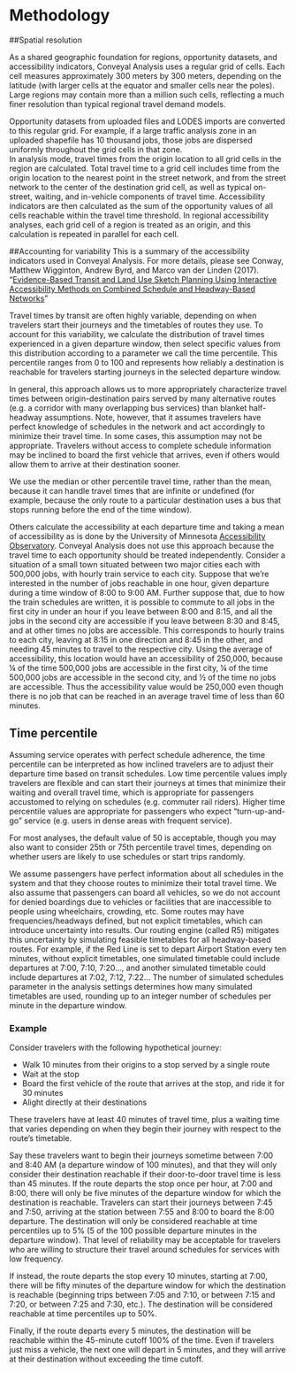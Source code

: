 # Methodology

##Spatial resolution

As a shared geographic foundation for regions, opportunity datasets, and accessibility indicators, Conveyal Analysis uses a regular grid of cells. Each cell measures approximately 300 meters by 300 meters, depending on the latitude (with larger cells at the equator and smaller cells near the poles). Large regions may contain more than a million such cells, reflecting a much finer resolution than typical regional travel demand models.

Opportunity datasets from uploaded files and LODES imports are converted to this regular grid. For example, if a large traffic analysis zone in an uploaded shapefile has 10 thousand jobs, those jobs are dispersed uniformly throughout the grid cells in that zone.  
In analysis mode, travel times from the origin location to all grid cells in the region are calculated. Total travel time to a grid cell includes time from the origin location to the nearest point in the street network, and from the street network to the center of the destination grid cell, as well as typical on-street, waiting, and in-vehicle components of travel time. Accessibility indicators are then calculated as the sum of the opportunity values of all cells reachable within the travel time threshold. In regional accessibility analyses, each grid cell of a region is treated as an origin, and this calculation is repeated in parallel for each cell.

##Accounting for variability
This is a summary of the accessibility indicators used in Conveyal Analysis. For more details, please see Conway, Matthew Wigginton, Andrew Byrd, and Marco van der Linden (2017). “[Evidence-Based Transit and Land Use Sketch Planning Using Interactive Accessibility Methods on Combined Schedule and Headway-Based Networks](http://trrjournalonline.trb.org/doi/abs/10.3141/2653-06)”

Travel times by transit are often highly variable, depending on when travelers start their journeys and the timetables of routes they use. To account for this variability, we calculate the distribution of travel times experienced in a given departure window, then select specific values from this distribution according to a parameter we call the time percentile. This percentile ranges from 0 to 100 and represents how reliably a destination is reachable for travelers starting journeys in the selected departure window.

In general, this approach allows us to more appropriately characterize travel times between origin-destination pairs served by many alternative routes (e.g. a corridor with many overlapping bus services) than blanket half-headway assumptions. Note, however, that it assumes travelers have perfect knowledge of schedules in the network and act accordingly to minimize their travel time. In some cases, this assumption may not be appropriate. Travelers without access to complete schedule information may be inclined to board the first vehicle that arrives, even if others would allow them to arrive at their destination sooner.

We use the median or other percentile travel time, rather than the mean, because it can handle travel times that are infinite or undefined (for example, because the only route to a particular destination uses a bus that stops running before the end of the time window).

Others calculate the accessibility at each departure time and taking a mean of accessibility as is done by the University of Minnesota [Accessibility Observatory](http://ao.umn.edu/). Conveyal Analysis does not use this approach because the travel time to each opportunity should be treated independently. Consider a situation of a small town situated between two major cities each with 500,000 jobs, with hourly train service to each city. Suppose that we’re interested in the number of jobs reachable in one hour, given departure during a time window of 8:00 to 9:00 AM. Further suppose that, due to how the train schedules are written, it is possible to commute to all jobs in the first city in under an hour if you leave between 8:00 and 8:15, and all the jobs in the second city are accessible if you leave between 8:30 and 8:45, and at other times no jobs are accessible. This corresponds to hourly trains to each city, leaving at 8:15 in one direction and 8:45 in the other, and needing 45 minutes to travel to the respective city. Using the average of accessibility, this location would have an accessibility of 250,000, because ¼ of the time 500,000 jobs are accessible in the first city, ¼ of the time 500,000 jobs are accessible in the second city, and ½ of the time no jobs are accessible. Thus the accessibility value would be 250,000 even though there is no job that can be reached in an average travel time of less than 60 minutes.

## Time percentile

Assuming service operates with perfect schedule adherence, the time percentile can be interpreted as how inclined travelers are to adjust their departure time based on transit schedules. Low time percentile values imply travelers are flexible and can start their journeys at times that minimize their waiting and overall travel time, which is appropriate for passengers accustomed to relying on schedules (e.g. commuter rail riders). Higher time percentile values are appropriate for passengers who expect “turn-up-and-go” service (e.g. users in dense areas with frequent service).

For most analyses, the default value of 50 is acceptable, though you may also want to consider 25th or 75th percentile travel times, depending on whether users are likely to use schedules or start trips randomly.

We assume passengers have perfect information about all schedules in the system and that they choose routes to minimize their total travel time. We also assume that passengers can board all vehicles, so we do not account for denied boardings due to vehicles or facilities that are inaccessible to people using wheelchairs, crowding, etc. Some routes may have frequencies/headways defined, but not explicit timetables, which can introduce uncertainty into results. Our routing engine (called R5) mitigates this uncertainty by simulating feasible timetables for all headway-based routes. For example, if the Red Line is set to depart Airport Station every ten minutes, without explicit timetables, one simulated timetable could include departures at 7:00, 7:10, 7:20…, and another simulated timetable could include departures at 7:02, 7:12, 7:22… The number of simulated schedules parameter in the analysis settings determines how many simulated timetables are used, rounding up to an integer number of schedules per minute in the departure window.

### Example

Consider travelers with the following hypothetical journey:

- Walk 10 minutes from their origins to a stop served by a single route
- Wait at the stop
- Board the first vehicle of the route that arrives at the stop, and ride it for 30 minutes
- Alight directly at their destinations

These travelers have at least 40 minutes of travel time, plus a waiting time that varies depending on when they begin their journey with respect to the route’s timetable.

Say these travelers want to begin their journeys sometime between 7:00 and 8:40 AM (a departure window of 100 minutes), and that they will only consider their destination reachable if their door-to-door travel time is less than 45 minutes. If the route departs the stop once per hour, at 7:00 and 8:00, there will only be five minutes of the departure window for which the destination is reachable. Travelers can start their journeys between 7:45 and 7:50, arriving at the station between 7:55 and 8:00 to board the 8:00 departure. The destination will only be considered reachable at time percentiles up to 5% (5 of the 100 possible departure minutes in the departure window). That level of reliability may be acceptable for travelers who are willing to structure their travel around schedules for services with low frequency.

If instead, the route departs the stop every 10 minutes, starting at 7:00, there will be fifty minutes of the departure window for which the destination is reachable (beginning trips between 7:05 and 7:10, or between 7:15 and 7:20, or between 7:25 and 7:30, etc.). The destination will be considered reachable at time percentiles up to 50%.

Finally, if the route departs every 5 minutes, the destination will be reachable within the 45-minute cutoff 100% of the time. Even if travelers just miss a vehicle, the next one will depart in 5 minutes, and they will arrive at their destination without exceeding the time cutoff.
